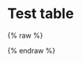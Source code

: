 # Test table

{% raw %}
<div id="diplay_description"> </div>
{% endraw %}

<script>
async function getSyntax() {
  const response await fetch('./syntax.0.json')
  return response.json();
}
  
$(document).ready(function() {
  hu = window.location.search.substring(1);
  searchfor = hu.split("=");
  if( searchfor[0]=="action" ) {
      const syntax = await getSyntax();
      console.log({ data });
      document.getElementById("diplay_description").innerHTML = "<b>Showing lessons that use </br></br>" + searchfor[1] + " (action) " + "</b>";
  }  
});
</script>

